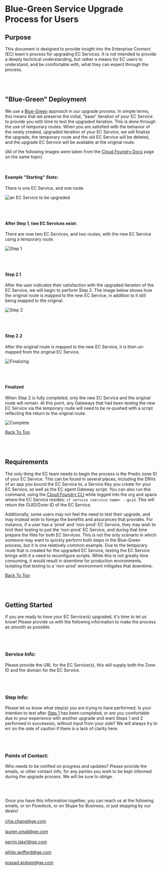 <A NAME="top"> 

# Blue-Green Service Upgrade Process for Users

## Purpose

This document is designed to provide insight into the Enterprise Connect (EC) team's process for upgrading EC Services. It is not intended to provide a deeply technical understanding, but rather a means for EC users to understand, and be comfortable with, what they can expect through the process.


</br>  
</br>

## "Blue-Green" Deployment

We use a [Blue-Green](https://docs.cloudfoundry.org/devguide/deploy-apps/blue-green.html) approach in our upgrade process. In simple terms, this means that we preserve the initial, "base" iteration of your EC Service to provide you with time to test the upgraded iteration. This is done through the use of temporary routes. When you are satisfied with the behavior of the newly created, upgraded iteration of your EC Service, we will finalize the upgrade, the temporary route and the old EC Service will be deleted, and the upgrade EC Service will be available at the original route.

(All of the following images were taken from the [Cloud Foundry Docs](https://docs.cloudfoundry.org) page on the same topic)
  
</br>

#### Example "Starting" State:
There is one EC Service, and one route.

![an EC Service to be upgraded](./docs/base.png)

</br>  
</br>

<A NAME="step1">

#### After Step 1, two EC Services exist:
There are now two EC Services, and two routes, with the new EC Service using a temporary route.



![Step 1](./docs/step1.png)

</br>  
</br>


#### Step 2.1
After the user indicates their satisfaction with the upgraded iteration of the EC Service, we will begin to perform Step 2. The image below shows how the original route is mapped to the new EC Service, in addition to it still being mapped to the original.

![Step 2](./docs/step2.png)


</br>  
</br>

#### Step 2.2
After the original route is mapped to the new EC Service, it is then un-mapped from the original EC Service.

![Finalizing](./docs/finalization.png)

</br>  
</br>

#### Finalized
When Step 2 is fully completed, only the new EC Service and the original route will remain. At this point, any Gateways that had been testing the new EC Service via the temporary route will need to be re-pushed with a script reflecting the return to the original route.

![Complete](./docs/finalization2.png)

<A HREF="#top">Back To Top</A>

</br>  
</br>

## Requirements

The only thing the EC team needs to begin the process is the Predix zone ID of your EC Service. This can be found in several places, including the ENVs of an app you bound the EC Service to, a Service Key you create for your EC Service, as well as the EC agent Gateway script. You can also run this command, using the [Cloud Foundry CLI](https://github.com/cloudfoundry/cli) while logged into the org and space where the EC Service resides: `cf service <service name> --guid`. This will return the GUID/Zone-ID of the EC Service. 

Additionally, some users may not feel the need to test their upgrade, and may instead wish to forego the benefits and assurances that provides. For instance, if a user has a 'prod' and 'non-prod' EC Service, they may wish to limit their testing to just the 'non-prod' EC Service, and during that time prepare the files for both EC Services. This is not the only scenario in which someone may want to quickly perform both steps in the Blue-Green process, but it is one relatively common example. Due to the temporary route that is created for the upgraded EC Service, testing the EC Service brings with it a need to reconfigure scripts. While this is not greatly time consuming, it would result in downtime for production environments. Isolating that testing to a 'non-prod' environment mitigates that downtime.

<A HREF="#top">Back To Top</A>

</br>  
</br>

## Getting Started

If you are ready to have your EC Service(s) upgraded, it's time to let us know! Please provide us with the following information to make the process as smooth as possible. 

</br> 
</br> 

### Service Info:
Please provide the URL for the EC Service(s), this will supply both the Zone ID and the domain for the EC Service.

</br> 
</br>

### Step Info:
Please let us know what step(s) you are trying to have performed. Is your intention to test after <A HREF="#step1">Step 1</A> has been completed, or are you comfortable due to your experience with another upgrade and want Steps 1 and 2 performed in succession, without input from your side? We will always try to err on the side of caution if there is a lack of clarity here.

</br> 
</br>

### Points of Contact:
Who needs to be notified on progress and updates? Please provide the emails, or other contact info, for any parties you wish to be kept informed during the upgrade process. We will be sure to oblige.

</br>   
</br>  

Once you have this information together, you can reach us at the following emails, or on Flowdock, or on Skype for Business, or just stopping by our desks!</br>  
chia.chang@ge.com</br>  
lauren.small@ge.com</br>  
perrin.lake1@ge.com</br>  
philip.wofford@ge.com</br>  
prasad.alokam@ge.com</br>  